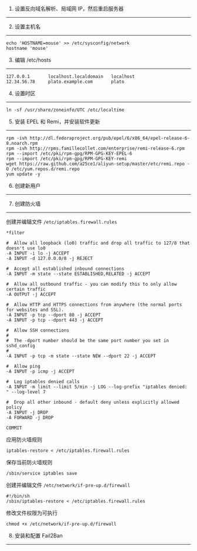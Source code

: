 1. 设置反向域名解析、局域网 IP，然后重启服务器
----------------------------------------------

2. 设置主机名
-------------

```
echo 'HOSTNAME=mouse' >> /etc/sysconfig/network
hostname 'mouse'
```

3. 编辑 /etc/hosts
------------------

```
127.0.0.1       localhost.localdomain   localhost
12.34.56.78     plato.example.com       plato
```

4. 设置时区
-----------

```
ln -sf /usr/share/zoneinfo/UTC /etc/localtime
```

5. 安装 EPEL 和 Remi，并安装软件更新
------------------------------------

```
rpm -ivh http://dl.fedoraproject.org/pub/epel/6/x86_64/epel-release-6-8.noarch.rpm
rpm -ivh http://rpms.famillecollet.com/enterprise/remi-release-6.rpm
rpm --import /etc/pki/rpm-gpg/RPM-GPG-KEY-EPEL-6
rpm --import /etc/pki/rpm-gpg/RPM-GPG-KEY-remi
wget https://raw.github.com/a25ce1/aliyun-setup/master/etc/remi.repo -O /etc/yum.repos.d/remi.repo
yum update -y
```

6. 创建新用户
-------------



7. 创建防火墙
-------------

创建并编辑文件 `/etc/iptables.firewall.rules`

```
*filter

#  Allow all loopback (lo0) traffic and drop all traffic to 127/8 that doesn't use lo0
-A INPUT -i lo -j ACCEPT
-A INPUT -d 127.0.0.0/8 -j REJECT

#  Accept all established inbound connections
-A INPUT -m state --state ESTABLISHED,RELATED -j ACCEPT

#  Allow all outbound traffic - you can modify this to only allow certain traffic
-A OUTPUT -j ACCEPT

#  Allow HTTP and HTTPS connections from anywhere (the normal ports for websites and SSL).
-A INPUT -p tcp --dport 80 -j ACCEPT
-A INPUT -p tcp --dport 443 -j ACCEPT

#  Allow SSH connections
#
#  The -dport number should be the same port number you set in sshd_config
#
-A INPUT -p tcp -m state --state NEW --dport 22 -j ACCEPT

#  Allow ping
-A INPUT -p icmp -j ACCEPT

#  Log iptables denied calls
-A INPUT -m limit --limit 5/min -j LOG --log-prefix "iptables denied: " --log-level 7

#  Drop all other inbound - default deny unless explicitly allowed policy
-A INPUT -j DROP
-A FORWARD -j DROP

COMMIT
```

应用防火墙规则

```
iptables-restore < /etc/iptables.firewall.rules
```

保存当前防火墙规则

```
/sbin/service iptables save
```

创建并编辑文件 `/etc/network/if-pre-up.d/firewall`

```
#!/bin/sh
/sbin/iptables-restore < /etc/iptables.firewall.rules
```

修改文件权限为可执行

```
chmod +x /etc/network/if-pre-up.d/firewall
```

8. 安装和配置 Fail2Ban
----------------------

